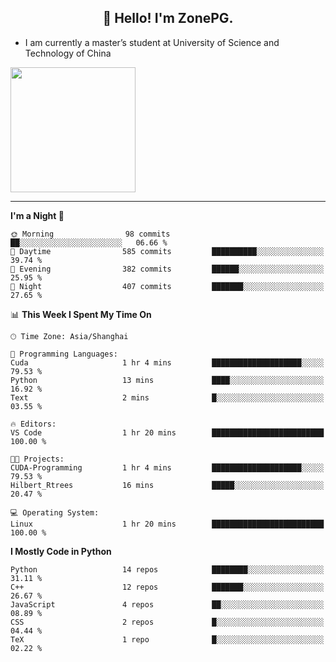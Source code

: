 <h2 align="center">👋 Hello! I'm ZonePG.</h2>

- I am currently a master’s student at University of Science and Technology of China

<img height=200 align="center" src="https://github-readme-stats.vercel.app/api?username=zonepg" />

-------

<!--START_SECTION:waka-->
**I'm a Night 🦉** 

```text
🌞 Morning                98 commits          ██░░░░░░░░░░░░░░░░░░░░░░░   06.66 % 
🌆 Daytime                585 commits         ██████████░░░░░░░░░░░░░░░   39.74 % 
🌃 Evening                382 commits         ██████░░░░░░░░░░░░░░░░░░░   25.95 % 
🌙 Night                  407 commits         ███████░░░░░░░░░░░░░░░░░░   27.65 % 
```


📊 **This Week I Spent My Time On** 

```text
🕑︎ Time Zone: Asia/Shanghai

💬 Programming Languages: 
Cuda                     1 hr 4 mins         ████████████████████░░░░░   79.53 % 
Python                   13 mins             ████░░░░░░░░░░░░░░░░░░░░░   16.92 % 
Text                     2 mins              █░░░░░░░░░░░░░░░░░░░░░░░░   03.55 % 

🔥 Editors: 
VS Code                  1 hr 20 mins        █████████████████████████   100.00 % 

🐱‍💻 Projects: 
CUDA-Programming         1 hr 4 mins         ████████████████████░░░░░   79.53 % 
Hilbert_Rtrees           16 mins             █████░░░░░░░░░░░░░░░░░░░░   20.47 % 

💻 Operating System: 
Linux                    1 hr 20 mins        █████████████████████████   100.00 % 
```

**I Mostly Code in Python** 

```text
Python                   14 repos            ████████░░░░░░░░░░░░░░░░░   31.11 % 
C++                      12 repos            ███████░░░░░░░░░░░░░░░░░░   26.67 % 
JavaScript               4 repos             ██░░░░░░░░░░░░░░░░░░░░░░░   08.89 % 
CSS                      2 repos             █░░░░░░░░░░░░░░░░░░░░░░░░   04.44 % 
TeX                      1 repo              █░░░░░░░░░░░░░░░░░░░░░░░░   02.22 % 
```




<!--END_SECTION:waka-->
